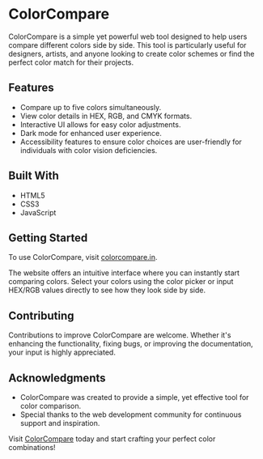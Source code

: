 # ColorCompare

ColorCompare is a simple yet powerful web tool designed to help users compare different colors side by side. This tool is particularly useful for designers, artists, and anyone looking to create color schemes or find the perfect color match for their projects.

## Features

- Compare up to five colors simultaneously.
- View color details in HEX, RGB, and CMYK formats.
- Interactive UI allows for easy color adjustments.
- Dark mode for enhanced user experience.
- Accessibility features to ensure color choices are user-friendly for individuals with color vision deficiencies.

## Built With

- HTML5
- CSS3
- JavaScript

## Getting Started

To use ColorCompare, visit [colorcompare.in](https://colorcompare.in).

The website offers an intuitive interface where you can instantly start comparing colors. Select your colors using the color picker or input HEX/RGB values directly to see how they look side by side.

## Contributing

Contributions to improve ColorCompare are welcome. Whether it's enhancing the functionality, fixing bugs, or improving the documentation, your input is highly appreciated.

## Acknowledgments

- ColorCompare was created to provide a simple, yet effective tool for color comparison.
- Special thanks to the web development community for continuous support and inspiration.

Visit [ColorCompare](https://colorcompare.in) today and start crafting your perfect color combinations!
